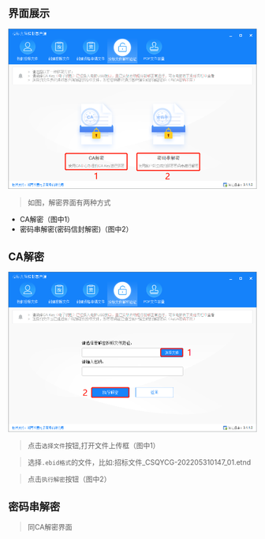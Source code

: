 ## 界面展示
![logo](../img/img2.png ':size=650x400')
>如图，解密界面有两种方式
- CA解密（图中1）
- 密码串解密(密码信封解密)（图中2）


##  CA解密
![logo](../img/img3.png ':size=650x400')
> 点击`选择文件`按钮,打开文件上传框（图中1）

> 选择`.ebid格式`的文件，比如:招标文件_CSQYCG-202205310147_01.etnd

> 点击`执行解密`按钮（图中2）

## 密码串解密
>同CA解密界面
